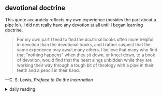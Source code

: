 ## devotional doctrine

This quote accurately reflects my own experience (besides the part about a pipe lol). I did not really have any devotion at all until I began learning doctrine.

> For my own part I tend to find the doctrinal books often more helpful in devotion than the devotional books, and I rather suspect that the same experience may await many others. I believe that many who find that "nothing happens" when they sit down, or kneel down, to a book of devotion, would find that the heart sings unbidden while they are working their way through a tough bit of theology with a pipe in their teeth and a pencil in their hand.

—C. S. Lewis, *Preface to On the Incarnation*

<details markdown="1">
<summary>daily reading</summary>

| {{ page.date | date: "%B %-d, %Y" }} |
| :-------------: |
| [1 Sam. 10; Rom. 8; Jer. 47; Ps. 23–24]({% link _Bible/Bible-year-1.md %}) |
| [WCF 1.7, 3.6, 17.3, 18.3; WSC 85, 88; WLC 153, 154]({% link _westminster/westminster-month-2.md %}) |
| [The Apostles' Creed](https://threeforms.org/the-apostles-creed/) |

</details>